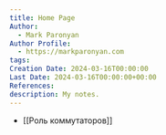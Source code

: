```yaml
---
title: Home Page
Author:
  - Mark Paronyan
Author Profile:
  - https://markparonyan.com
tags:
Creation Date: 2024-03-16T00:00:00
Last Date: 2024-03-16T00:00:00+00:00
References:
description: My notes.
---
```


- [[Роль коммутаторов]]
